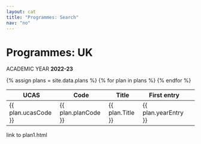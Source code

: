 ```yaml
---
layout: cat
title: "Programmes: Search"
nav: "no"
---
```


# Programmes: UK
<p class="strapline">ACADEMIC YEAR <b>2022-23</b></p>


<table class="table table-sm notFullWidth table-hover">
  <thead class="thead-dark">
    <tr>
      <th scope="col">UCAS</th>
      <th scope="col">Code</th>
      <th scope="col">Title</th>
      <th scope="col">First entry</th>
      <th scope="col"> </th>
    </tr>
  </thead>
  <tbody>
    {% assign plans = site.data.plans %}
    {% for plan in plans %}
    <tr>
      <td>{{ plan.ucasCode }}</td>
      <td>{{ plan.planCode }}</td>
      <td>{{ plan.Title }}</td>
      <td>{{ plan.yearEntry }}</td>
      <td><i class="fas fa-chevron-circle-right"></i></td>
    </tr>
    {% endfor %}
  </tbody>
</table>


link to plan1.html
